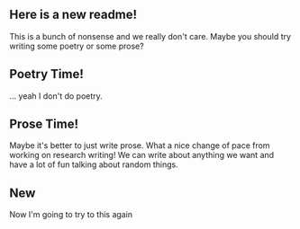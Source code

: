 ## Here is a new readme!

This is a bunch of nonsense and we really don't care. Maybe you should try writing some poetry or some prose?

## Poetry Time!

... yeah I don't do poetry. 

## Prose Time!

Maybe it's better to just write prose. What a nice change of pace from working on research writing! We can write about anything we want and have a lot of fun talking about random things. 

## New

Now I'm going to try to this again